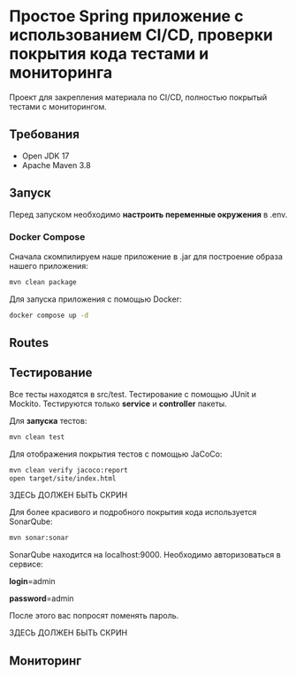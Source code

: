 # Простое Spring приложение с использованием CI/CD, проверки покрытия кода тестами и мониторинга

Проект для закрепления материала по CI/CD, полностью покрытый тестами с мониторингом.

## Требования

* Open JDK 17
* Apache Maven 3.8

## Запуск 

Перед запуском необходимо **настроить переменные окружения** в .env.

### Docker Compose

Сначала скомпилируем наше приложение в .jar для построение образа нашего приложения:

```bash
mvn clean package
```

Для запуска приложения с помощью Docker:

```bash
docker compose up -d
```

## Routes

## Тестирование

Все тесты находятся в src/test. Тестирование с помощью JUnit и Mockito. Тестируются только **service** и **controller** пакеты.

Для **запуска** тестов:

```bash
mvn clean test
```

Для отображения покрытия тестов с помощью JaCoCo:

```bash
mvn clean verify jacoco:report
open target/site/index.html
```

ЗДЕСЬ ДОЛЖЕН БЫТЬ СКРИН

Для более красивого и подробного покрытия кода используется SonarQube:

```bash
mvn sonar:sonar
```

SonarQube находится на localhost:9000. Необходимо авторизоваться в сервисе:

**login**=admin

**password**=admin

После этого вас попросят поменять пароль.

ЗДЕСЬ ДОЛЖЕН БЫТЬ СКРИН

## Мониторинг
